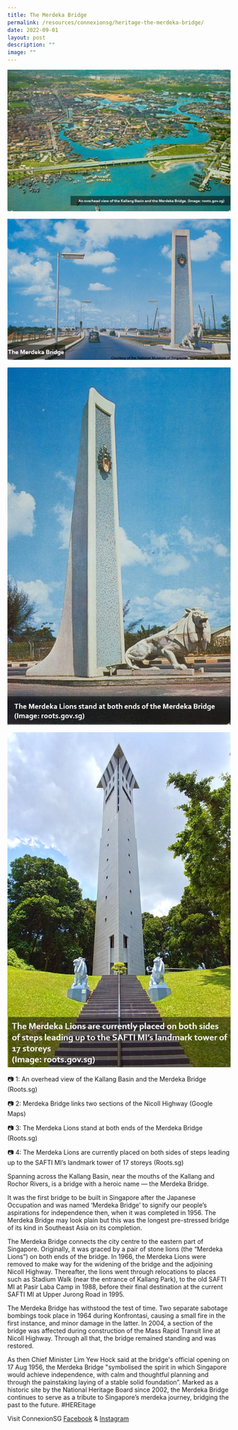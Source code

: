 ```yaml
---
title: The Merdeka Bridge
permalink: /resources/connexionsg/heritage-the-merdeka-bridge/
date: 2022-09-01
layout: post
description: ""
image: ""
---
```


![📷 1: An overhead view of the Kallang Basin and the Merdeka Bridge (Roots.sg)](/images/connexionsg/2022/m1.jpg)

![📷 2: Merdeka Bridge links two sections of the Nicoll Highway (Roots.sg)](/images/connexionsg/2022/m2.png)

![📷 3: The Merdeka Lions stand at both ends of the Merdeka Bridge (Roots.sg)](/images/connexionsg/2022/m3.jpg)

![📷 4: The Merdeka Lions are currently placed on both sides of SAFTI MI’s landmark tower (Roots.sg)](/images/connexionsg/2022/m4.jpg)

📷 1: An overhead view of the Kallang Basin and the Merdeka Bridge (Roots.sg)

📷 2: Merdeka Bridge links two sections of the Nicoll Highway (Google Maps)

📷 3: The Merdeka Lions stand at both ends of the Merdeka Bridge (Roots.sg)

📷 4: The Merdeka Lions are currently placed on both sides of steps leading up to the SAFTI MI’s landmark tower of 17 storeys (Roots.sg)

Spanning across the Kallang Basin, near the mouths of the Kallang and Rochor Rivers, is a bridge with a heroic name — the Merdeka Bridge.

It was the first bridge to be built in Singapore after the Japanese Occupation and was named ‘Merdeka Bridge’ to signify our people’s aspirations for independence then, when it was completed in 1956. The Merdeka Bridge may look plain but this was the longest pre-stressed bridge of its kind in Southeast Asia on its completion.

The Merdeka Bridge connects the city centre to the eastern part of Singapore. Originally, it was graced by a pair of stone lions (the “Merdeka Lions”) on both ends of the bridge. In 1966, the Merdeka Lions were removed to make way for the widening of the bridge and the adjoining Nicoll Highway. Thereafter, the lions went through relocations to places such as Stadium Walk (near the entrance of Kallang Park), to the old SAFTI MI at Pasir Laba Camp in 1988, before their final destination at the current SAFTI MI at Upper Jurong Road in 1995.

The Merdeka Bridge has withstood the test of time. Two separate sabotage bombings took place in 1964 during Konfrontasi, causing a small fire in the first instance, and minor damage in the latter. In 2004, a section of the bridge was affected during construction of the Mass Rapid Transit line at Nicoll Highway. Through all that, the bridge remained standing and was restored.

As then Chief Minister Lim Yew Hock said at the bridge's official opening on 17 Aug 1956, the Merdeka Bridge "symbolised the spirit in which Singapore would achieve independence, with calm and thoughtful planning and through the painstaking laying of a stable solid foundation”. Marked as a historic site by the National Heritage Board since 2002, the Merdeka Bridge continues to serve as a tribute to Singapore’s merdeka journey, bridging the past to the future. #HEREitage


Visit ConnexionSG [Facebook](https://www.facebook.com/ConnexionSG) & [Instagram](https://www.instagram.com/connexionsg/)